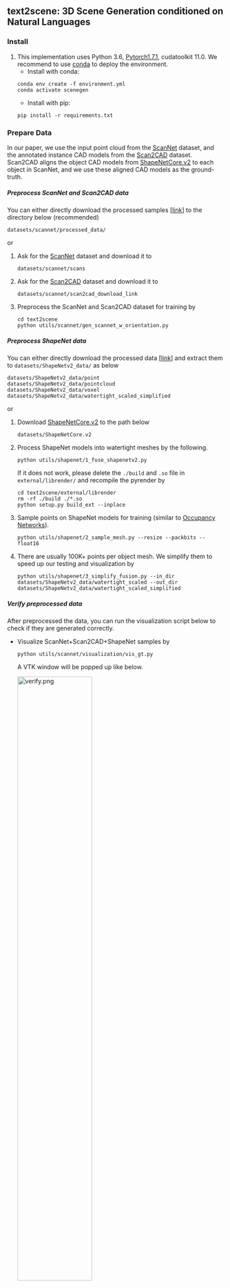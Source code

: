 ## text2scene: 3D Scene Generation conditioned on Natural Languages

### Install
1. This implementation uses Python 3.6, [Pytorch1.7.1](http://pytorch.org/), cudatoolkit 11.0. We recommend to use [conda](https://docs.conda.io/en/latest/miniconda.html) to deploy the environment.
   * Install with conda:
    ```
    conda env create -f environment.yml
    conda activate scenegen
    ```
    * Install with pip:
    ```
    pip install -r requirements.txt
    ```

### Prepare Data
In our paper, we use the input point cloud from the [ScanNet](http://www.scan-net.org/) dataset, and the annotated instance CAD models from the [Scan2CAD](https://github.com/skanti/Scan2CAD) dataset.
Scan2CAD aligns the object CAD models from [ShapeNetCore.v2](https://shapenet.org/) to each object in ScanNet, and we use these aligned CAD models as the ground-truth.

##### Preprocess ScanNet and Scan2CAD data
You can either directly download the processed samples [[link](https://tumde-my.sharepoint.com/:u:/g/personal/yinyu_nie_tum_de/EdTtS1JDX35DoZHj11Y5Vb8Bw89ollS_-pxiPGPjqvqZyA?e=H9pe3B)] to the directory below (recommended)
```
datasets/scannet/processed_data/
```
or <br>

1. Ask for the [ScanNet](http://www.scan-net.org/) dataset and download it to
   ```
   datasets/scannet/scans
   ```
2. Ask for the [Scan2CAD](https://github.com/skanti/Scan2CAD) dataset and download it to
   ```
   datasets/scannet/scan2cad_download_link
   ```
3. Preprocess the ScanNet and Scan2CAD dataset for training by
   ```
   cd text2scene
   python utils/scannet/gen_scannet_w_orientation.py
   ```

##### Preprocess ShapeNet data
You can either directly download the processed data [[link](https://tumde-my.sharepoint.com/:u:/g/personal/yinyu_nie_tum_de/EQfn3F28ie9LlM6qq66QuXcBFe4HjCsBZGJtm9eLw9XrhQ?e=NLyZJP)] and extract them to `datasets/ShapeNetv2_data/` as below
```
datasets/ShapeNetv2_data/point
datasets/ShapeNetv2_data/pointcloud
datasets/ShapeNetv2_data/voxel
datasets/ShapeNetv2_data/watertight_scaled_simplified
```
or <br>

1. Download [ShapeNetCore.v2](https://shapenet.org/) to the path below
   
    ```
    datasets/ShapeNetCore.v2
   ```
   
2. Process ShapeNet models into watertight meshes by the following.
   
    ```
    python utils/shapenet/1_fuse_shapenetv2.py
   ```
   
   If it does not work, please delete the `./build` and `.so` file in `external/librender/` and recompile the pyrender by
   
    ```
    cd text2scene/external/librender
    rm -rf ./build ./*.so
    python setup.py build_ext --inplace
   ```
   
3. Sample points on ShapeNet models for training (similar to [Occupancy Networks](https://github.com/autonomousvision/occupancy_networks)).
   
    ```
    python utils/shapenet/2_sample_mesh.py --resize --packbits --float16
   ```
   
4. There are usually 100K+ points per object mesh. We simplify them to speed up our testing and visualization by
   
    ```
    python utils/shapenet/3_simplify_fusion.py --in_dir datasets/ShapeNetv2_data/watertight_scaled --out_dir datasets/ShapeNetv2_data/watertight_scaled_simplified
   ```
   

##### Verify preprocessed data
   After preprocessed the data, you can run the visualization script below to check if they are generated correctly.
   
   * Visualize ScanNet+Scan2CAD+ShapeNet samples by
     
      ```
      python utils/scannet/visualization/vis_gt.py
      ```
     
      A VTK window will be popped up like below.
   
      <img src="out/samples/scene0001_00/verify.png" alt="verify.png" width="60%" />
##### ScanRefer Dataset

If you would like to access to the ScanRefer dataset, please fill out [this form](https://forms.gle/aLtzXN12DsYDMSXX6). Once your request is accepted, you will receive an email with the download link.

> Note: In addition to language annotations in ScanRefer dataset, you also need to access the original ScanNet dataset. Please refer to the [ScanNet Instructions](data/scannet/README.md) for more details.

Download the dataset by simply executing the wget command:
```shell
wget <download_link>
```
Download the ScanRefer dataset and unzip it under `datasets/`. 

##### ScanRefer Data format
```
"scene_id": [ScanNet scene id, e.g. "scene0000_00"],
"object_id": [ScanNet object id (corresponds to "objectId" in ScanNet aggregation file), e.g. "34"],
"object_name": [ScanNet object name (corresponds to "label" in ScanNet aggregation file), e.g. "coffee_table"],
"ann_id": [description id, e.g. "1"],
"description": [...],
"token": [a list of tokens from the tokenized description] 
```
##### Preprocessing the ScanRefer dataset and combining it with above
```
python utils/data_prep.py
```
